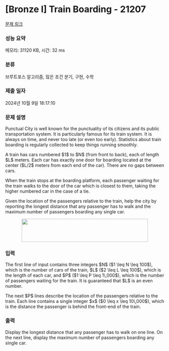# [Bronze I] Train Boarding - 21207 

[문제 링크](https://www.acmicpc.net/problem/21207) 

### 성능 요약

메모리: 31120 KB, 시간: 32 ms

### 분류

브루트포스 알고리즘, 많은 조건 분기, 구현, 수학

### 제출 일자

2024년 10월 9일 18:17:10

### 문제 설명

<p>Punctual City is well known for the punctuality of its citizens and its public transportation system.  It is particularly famous for its train system.  It is always on time, and never too late (or even too early).  Statistics about train boarding is regularly collected to keep things running smoothly.</p>

<p>A train has cars numbered $1$ to $N$ (from front to back), each of length $L$ meters. Each car has exactly one door for boarding located at the center ($L/2$ meters from each end of the car). There are no gaps between cars.</p>

<p>When the train stops at the boarding platform, each passenger waiting for the train walks to the door of the car which is closest to them, taking the higher numbered car in the case of a tie.</p>

<p>Given the location of the passengers relative to the train, help the city by reporting the longest distance that any passenger has to walk and the maximum number of passengers boarding any single car.</p>

<p style="text-align: center;"><img alt="" src="" style="width: 400px; height: 73px;"></p>

### 입력 

 <p>The first line of input contains three integers $N$ ($1 \leq N \leq 100$), which is the number of cars of the train, $L$ ($2 \leq L \leq 100$), which is the length of each car, and $P$ ($1 \leq P \leq 1\,000$), which is the number of passengers waiting for the train. It is guaranteed that $L$ is an even number.</p>

<p>The next $P$ lines describe the location of the passengers relative to the train. Each line contains a single integer $x$ ($0 \leq x \leq 10\,000$), which is the distance the passenger is behind the front-end of the train.</p>

### 출력 

 <p>Display the longest distance that any passenger has to walk on one line.  On the next line, display the maximum number of passengers boarding any single car.</p>


